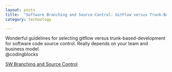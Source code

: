 ```yaml
---
layout: posts
title:  "Software Branching and Source Control: GitFlow versus Trunk-Based-Development"
category: technology

---
```

Wonderful guidelines for selecting gitflow versus trunk-based-development for software code source control. Really depends on your team and business model.  
@codingblocks

[SW Branching and Source Control](https://www.codingblocks.net/podcast/comparing-git-workflows/)